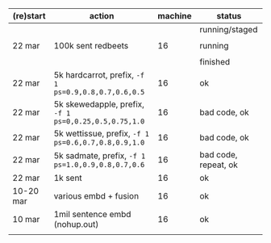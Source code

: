 (re)start|action|machine|status
-|-|-|-
||||running/staged
||||
22 mar|100k sent redbeets|16|running
||||
||||finished
22 mar|5k hardcarrot, prefix, `-f 1 ps=0.9,0.8,0.7,0.6,0.5`|16|ok
22 mar|5k skewedapple, prefix, `-f 1 ps=0,0.25,0.5,0.75,1.0`|16|bad code, ok
22 mar|5k wettissue, prefix, `-f 1 ps=0.6,0.7,0.8,0.9,1.0`|16|bad code, ok
22 mar|5k sadmate, prefix, `-f 1 ps=1.0,0.9,0.8,0.7,0.6`|16|bad code, repeat, ok
22 mar|1k sent|16|ok
10-20 mar|various embd + fusion|16|ok
10 mar|1mil sentence embd (nohup.out)|16|ok
||||